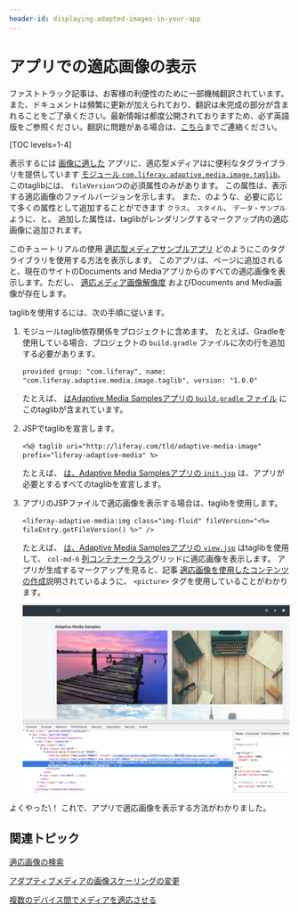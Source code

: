 ```yaml
---
header-id: displaying-adapted-images-in-your-app
---
```


# アプリでの適応画像の表示

<p class="alert alert-info"><span class="wysiwyg-color-blue120">ファストトラック記事は、お客様の利便性のために一部機械翻訳されています。また、ドキュメントは頻繁に更新が加えられており、翻訳は未完成の部分が含まれることをご了承ください。最新情報は都度公開されておりますため、必ず英語版をご参照ください。翻訳に問題がある場合は、<a href="mailto:support-content-jp@liferay.com">こちら</a>までご連絡ください。</span></p>

[TOC levels=1-4]

表示するには [画像に適した](/docs/7-1/user/-/knowledge_base/u/adapting-your-media-across-multiple-devices) アプリに、適応型メディアはに便利なタグライブラリを提供しています [モジュール `com.liferay.adaptive.media.image.taglib`](https://github.com/liferay/com-liferay-adaptive-media/tree/master/adaptive-media-image-taglib)。 このtaglibには、 `fileVersion`つの必須属性のみがあります。 この属性は、表示する適応画像のファイルバージョンを示します。 また、のような、必要に応じて多くの属性として追加することができます `クラス`、 `スタイル`、 `データ・サンプル`ように、と。 追加した属性は、taglibがレンダリングするマークアップ内の適応画像に追加されます。

このチュートリアルの使用 [適応型メディアサンプルアプリ](https://github.com/sergiogonzalez/adaptive-media-samples) どのようにこのタグライブラリを使用する方法を表示します。 このアプリは、ページに追加されると、現在のサイトのDocuments and Mediaアプリからのすべての適応画像を表示します。ただし、 [適応メディア画像解像度](/docs/7-1/user/-/knowledge_base/u/adding-image-resolutions) およびDocuments and Media画像が存在します。

taglibを使用するには、次の手順に従います。

1.  モジュールtaglib依存関係をプロジェクトに含めます。 たとえば、Gradleを使用している場合、プロジェクトの `build.gradle` ファイルに次の行を追加する必要があります。
   
        provided group: "com.liferay", name: "com.liferay.adaptive.media.image.taglib", version: "1.0.0"

    たとえば、 [はAdaptive Media Samplesアプリの `build.gradle` ファイル](https://github.com/sergiogonzalez/adaptive-media-samples/blob/master/adaptive-media-sample-web/build.gradle) にこのtaglibが含まれています。

2.  JSPでtaglibを宣言します。
   
        <%@ taglib uri="http://liferay.com/tld/adaptive-media-image" prefix="liferay-adaptive-media" %>

    たとえば、 [は、Adaptive Media Samplesアプリの `init.jsp`](https://github.com/sergiogonzalez/adaptive-media-samples/blob/master/adaptive-media-sample-web/src/main/resources/META-INF/resources/init.jsp) は、アプリが必要とするすべてのtaglibを宣言します。

3.  アプリのJSPファイルで適応画像を表示する場合は、taglibを使用します。
   
        <liferay-adaptive-media:img class="img-fluid" fileVersion="<%= fileEntry.getFileVersion() %>" />

    たとえば、 [は、Adaptive Media Samplesアプリの `view.jsp`](https://github.com/sergiogonzalez/adaptive-media-samples/blob/master/adaptive-media-sample-web/src/main/resources/META-INF/resources/view.jsp) はtaglibを使用して、 `col-md-6` [列コンテナークラス](/docs/7-1/tutorials/-/knowledge_base/t/creating-layout-templates-manually)グリッドに適応画像を表示します。 アプリが生成するマークアップを見ると、記事 [適応画像を使用したコンテンツの作成](/docs/7-1/user/-/knowledge_base/u/creating-content-with-adapted-images)説明されているように、 `<picture>` タグを使用していることがわかります。

    ![図1：アダプティブメディアサンプルアプリには、サイトのすべての適応画像が表示されます。](../../../images/adaptive-media-sample.png)

よくやった\！ これで、アプリで適応画像を表示する方法がわかりました。

## 関連トピック

[適応画像の検索](/docs/7-1/tutorials/-/knowledge_base/t/finding-adapted-images)

[アダプティブメディアの画像スケーリングの変更](/docs/7-1/tutorials/-/knowledge_base/t/changing-adaptive-medias-image-scaling)

[複数のデバイス間でメディアを適応させる](/docs/7-1/user/-/knowledge_base/u/adapting-your-media-across-multiple-devices)
